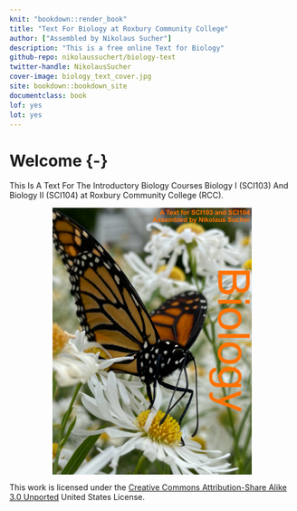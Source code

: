 ```yaml
---
knit: "bookdown::render_book"
title: "Text For Biology at Roxbury Community College"
author: ["Assembled by Nikolaus Sucher"]
description: "This is a free online Text for Biology"
github-repo: nikolaussuchert/biology-text
twitter-handle: NikolausSucher
cover-image: biology_text_cover.jpg
site: bookdown::bookdown_site
documentclass: book
lof: yes
lot: yes
---
```


# Welcome {-}

This Is A Text For The Introductory Biology Courses Biology I (SCI103) And Biology II (SCI104) at Roxbury Community College (RCC).


<img src="biology_text_butter_cover.jpg" width="70%" style="display: block; margin: auto;" />


This work is licensed under the [Creative Commons Attribution-Share Alike 3.0 Unported](https://creativecommons.org/licenses/by-sa/3.0/deed.en) United States License.
